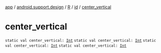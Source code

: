 [app](../../../index.md) / [android.support.design](../../index.md) / [R](../index.md) / [id](index.md) / [center_vertical](.)

# center_vertical

`static val center_vertical: `[`Int`](https://kotlinlang.org/api/latest/jvm/stdlib/kotlin/-int/index.html)
`static val center_vertical: `[`Int`](https://kotlinlang.org/api/latest/jvm/stdlib/kotlin/-int/index.html)
`static val center_vertical: `[`Int`](https://kotlinlang.org/api/latest/jvm/stdlib/kotlin/-int/index.html)
`static val center_vertical: `[`Int`](https://kotlinlang.org/api/latest/jvm/stdlib/kotlin/-int/index.html)